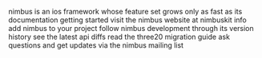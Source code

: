 nimbus is an ios framework whose feature set grows only as fast as its documentation getting started visit the nimbus website at nimbuskit info add nimbus to your project follow nimbus development through its version history see the latest api diffs read the three20 migration guide ask questions and get updates via the nimbus mailing list
